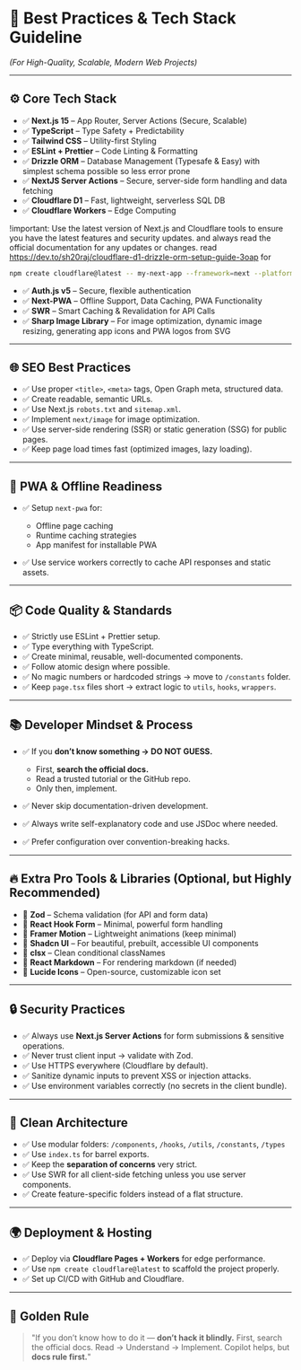 # 🚀 **Best Practices & Tech Stack Guideline**

*(For High-Quality, Scalable, Modern Web Projects)*

---

## ⚙️ **Core Tech Stack**

* ✅ **Next.js 15** – App Router, Server Actions (Secure, Scalable)
* ✅ **TypeScript** – Type Safety + Predictability
* ✅ **Tailwind CSS** – Utility-first Styling
* ✅ **ESLint + Prettier** – Code Linting & Formatting
* ✅ **Drizzle ORM** – Database Management (Typesafe & Easy) with simplest schema possible so less error prone
* ✅ **NextJS Server Actions** – Secure, server-side form handling and data fetching
* ✅ **Cloudflare D1** – Fast, lightweight, serverless SQL DB
* ✅ **Cloudflare Workers** – Edge Computing

!important: Use the latest version of Next.js and Cloudflare tools to ensure you have the latest features and security updates. and always read the official documentation for any updates or changes. read https://dev.to/sh20raj/cloudflare-d1-drizzle-orm-setup-guide-3oap for 

  ```bash
  npm create cloudflare@latest -- my-next-app --framework=next --platform=workers
  ```
* ✅ **Auth.js v5** – Secure, flexible authentication
* ✅ **Next-PWA** – Offline Support, Data Caching, PWA Functionality
* ✅ **SWR** – Smart Caching & Revalidation for API Calls
* ✅ **Sharp Image Library** – For image optimization, dynamic image resizing, generating app icons and PWA logos from SVG

---

## 🌐 **SEO Best Practices**

* ✅ Use proper `<title>`, `<meta>` tags, Open Graph meta, structured data.
* ✅ Create readable, semantic URLs.
* ✅ Use Next.js `robots.txt` and `sitemap.xml`.
* ✅ Implement `next/image` for image optimization.
* ✅ Use server-side rendering (SSR) or static generation (SSG) for public pages.
* ✅ Keep page load times fast (optimized images, lazy loading).

---

## 📱 **PWA & Offline Readiness**

* ✅ Setup `next-pwa` for:

  * Offline page caching
  * Runtime caching strategies
  * App manifest for installable PWA
* ✅ Use service workers correctly to cache API responses and static assets.

---

## 📦 **Code Quality & Standards**

* ✅ Strictly use ESLint + Prettier setup.
* ✅ Type everything with TypeScript.
* ✅ Create minimal, reusable, well-documented components.
* ✅ Follow atomic design where possible.
* ✅ No magic numbers or hardcoded strings → move to `/constants` folder.
* ✅ Keep `page.tsx` files short → extract logic to `utils`, `hooks`, `wrappers`.

---

## 📚 **Developer Mindset & Process**

* ✅ If you **don’t know something → DO NOT GUESS.**

  * First, **search the official docs.**
  * Read a trusted tutorial or the GitHub repo.
  * Only then, implement.
* ✅ Never skip documentation-driven development.
* ✅ Always write self-explanatory code and use JSDoc where needed.
* ✅ Prefer configuration over convention-breaking hacks.

---

## 🔥 **Extra Pro Tools & Libraries (Optional, but Highly Recommended)**

* 🧩 **Zod** – Schema validation (for API and form data)
* 🧩 **React Hook Form** – Minimal, powerful form handling
* 🧩 **Framer Motion** – Lightweight animations (keep minimal)
* 🧩 **Shadcn UI** – For beautiful, prebuilt, accessible UI components
* 🧩 **clsx** – Clean conditional classNames
* 🧩 **React Markdown** – For rendering markdown (if needed)
* 🧩 **Lucide Icons** – Open-source, customizable icon set

---

## 🔒 **Security Practices**

* ✅ Always use **Next.js Server Actions** for form submissions & sensitive operations.
* ✅ Never trust client input → validate with Zod.
* ✅ Use HTTPS everywhere (Cloudflare by default).
* ✅ Sanitize dynamic inputs to prevent XSS or injection attacks.
* ✅ Use environment variables correctly (no secrets in the client bundle).

---

## 🌱 **Clean Architecture**

* ✅ Use modular folders: `/components`, `/hooks`, `/utils`, `/constants`, `/types`
* ✅ Use `index.ts` for barrel exports.
* ✅ Keep the **separation of concerns** very strict.
* ✅ Use SWR for all client-side fetching unless you use server components.
* ✅ Create feature-specific folders instead of a flat structure.

---

## 🌍 **Deployment & Hosting**

* ✅ Deploy via **Cloudflare Pages + Workers** for edge performance.
* ✅ Use `npm create cloudflare@latest` to scaffold the project properly.
* ✅ Set up CI/CD with GitHub and Cloudflare.

---

## 🧠 **Golden Rule**

> "If you don’t know how to do it — **don’t hack it blindly.**
> First, search the official docs.
> Read → Understand → Implement.
> Copilot helps, but **docs rule first.**"

